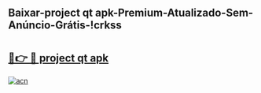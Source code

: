 
## Baixar-project qt apk-Premium-Atualizado-Sem-Anúncio-Grátis-!crkss

# <h2><a href="https://andorid.site?title=project_qt_apk&ref=27">🔗👉 🔴 project qt apk</a></h2>

[![acn](https://github.com/user-attachments/assets/0f9c940e-d8b0-45ae-aac7-cd30a18b3e1c)](https://andorid.site?title=project_qt_apk&ref=27)

